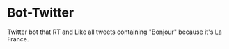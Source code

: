 # Bot-Twitter
Twitter bot that RT and Like all tweets containing "Bonjour" because it's La France. 
